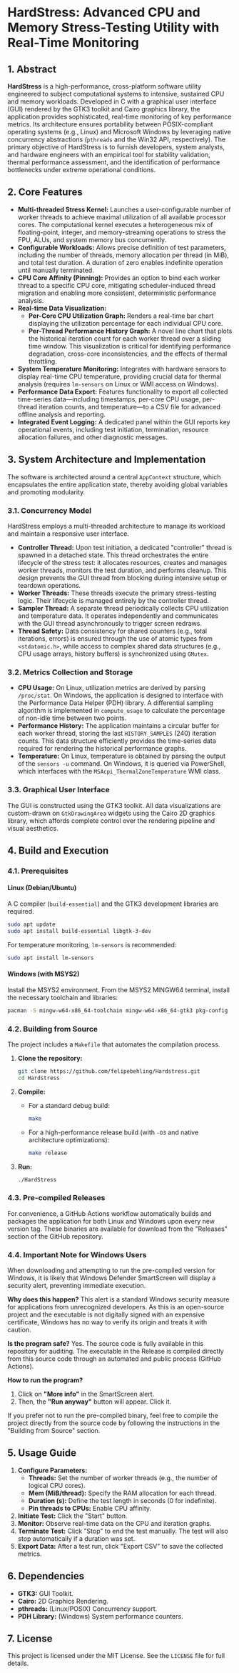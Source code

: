 # HardStress: Advanced CPU and Memory Stress-Testing Utility with Real-Time Monitoring

## 1\. Abstract

**HardStress** is a high-performance, cross-platform software utility engineered to subject computational systems to intensive, sustained CPU and memory workloads. Developed in C with a graphical user interface (GUI) rendered by the GTK3 toolkit and Cairo graphics library, the application provides sophisticated, real-time monitoring of key performance metrics. Its architecture ensures portability between POSIX-compliant operating systems (e.g., Linux) and Microsoft Windows by leveraging native concurrency abstractions (`pthreads` and the Win32 API, respectively). The primary objective of HardStress is to furnish developers, system analysts, and hardware engineers with an empirical tool for stability validation, thermal performance assessment, and the identification of performance bottlenecks under extreme operational conditions.

## 2\. Core Features

  * **Multi-threaded Stress Kernel:** Launches a user-configurable number of worker threads to achieve maximal utilization of all available processor cores. The computational kernel executes a heterogeneous mix of floating-point, integer, and memory-streaming operations to stress the FPU, ALUs, and system memory bus concurrently.
  * **Configurable Workloads:** Allows precise definition of test parameters, including the number of threads, memory allocation per thread (in MiB), and total test duration. A duration of zero enables indefinite operation until manually terminated.
  * **CPU Core Affinity (Pinning):** Provides an option to bind each worker thread to a specific CPU core, mitigating scheduler-induced thread migration and enabling more consistent, deterministic performance analysis.
  * **Real-time Data Visualization:**
      * **Per-Core CPU Utilization Graph:** Renders a real-time bar chart displaying the utilization percentage for each individual CPU core.
      * **Per-Thread Performance History Graph:** A novel line chart that plots the historical iteration count for each worker thread over a sliding time window. This visualization is critical for identifying performance degradation, cross-core inconsistencies, and the effects of thermal throttling.
  * **System Temperature Monitoring:** Integrates with hardware sensors to display real-time CPU temperature, providing crucial data for thermal analysis (requires `lm-sensors` on Linux or WMI access on Windows).
  * **Performance Data Export:** Features functionality to export all collected time-series data—including timestamps, per-core CPU usage, per-thread iteration counts, and temperature—to a CSV file for advanced offline analysis and reporting.
  * **Integrated Event Logging:** A dedicated panel within the GUI reports key operational events, including test initiation, termination, resource allocation failures, and other diagnostic messages.

## 3\. System Architecture and Implementation

The software is architected around a central `AppContext` structure, which encapsulates the entire application state, thereby avoiding global variables and promoting modularity.

### 3.1. Concurrency Model

HardStress employs a multi-threaded architecture to manage its workload and maintain a responsive user interface.

  * **Controller Thread:** Upon test initiation, a dedicated "controller" thread is spawned in a detached state. This thread orchestrates the entire lifecycle of the stress test: it allocates resources, creates and manages worker threads, monitors the test duration, and performs cleanup. This design prevents the GUI thread from blocking during intensive setup or teardown operations.
  * **Worker Threads:** These threads execute the primary stress-testing logic. Their lifecycle is managed entirely by the controller thread.
  * **Sampler Thread:** A separate thread periodically collects CPU utilization and temperature data. It operates independently and communicates with the GUI thread asynchronously to trigger screen redraws.
  * **Thread Safety:** Data consistency for shared counters (e.g., total iterations, errors) is ensured through the use of atomic types from `<stdatomic.h>`, while access to complex shared data structures (e.g., CPU usage arrays, history buffers) is synchronized using `GMutex`.

### 3.2. Metrics Collection and Storage

  * **CPU Usage:** On Linux, utilization metrics are derived by parsing `/proc/stat`. On Windows, the application is designed to interface with the Performance Data Helper (PDH) library. A differential sampling algorithm is implemented in `compute_usage` to calculate the percentage of non-idle time between two points.
  * **Performance History:** The application maintains a circular buffer for each worker thread, storing the last `HISTORY_SAMPLES` (240) iteration counts. This data structure efficiently provides the time-series data required for rendering the historical performance graphs.
  * **Temperature:** On Linux, temperature is obtained by parsing the output of the `sensors -u` command. On Windows, it is queried via PowerShell, which interfaces with the `MSAcpi_ThermalZoneTemperature` WMI class.

### 3.3. Graphical User Interface

The GUI is constructed using the GTK3 toolkit. All data visualizations are custom-drawn on `GtkDrawingArea` widgets using the Cairo 2D graphics library, which affords complete control over the rendering pipeline and visual aesthetics.

## 4\. Build and Execution

### 4.1. Prerequisites

#### Linux (Debian/Ubuntu)

A C compiler (`build-essential`) and the GTK3 development libraries are required.

```bash
sudo apt update
sudo apt install build-essential libgtk-3-dev
```

For temperature monitoring, `lm-sensors` is recommended:

```bash
sudo apt install lm-sensors
```

#### Windows (with MSYS2)

Install the MSYS2 environment. From the MSYS2 MINGW64 terminal, install the necessary toolchain and libraries:

```bash
pacman -S mingw-w64-x86_64-toolchain mingw-w64-x86_64-gtk3 pkg-config
```

### 4.2. Building from Source

The project includes a `Makefile` that automates the compilation process.

1.  **Clone the repository:**

    ```bash
    git clone https://github.com/felipebehling/Hardstress.git
    cd Hardstress
    ```

2.  **Compile:**

      * For a standard debug build:
        ```bash
        make
        ```
      * For a high-performance release build (with `-O3` and native architecture optimizations):
        ```bash
        make release
        ```

3.  **Run:**

    ```bash
    ./HardStress
    ```

### 4.3. Pre-compiled Releases

For convenience, a GitHub Actions workflow automatically builds and packages the application for both Linux and Windows upon every new version tag. These binaries are available for download from the "Releases" section of the GitHub repository.

### 4.4. Important Note for Windows Users

When downloading and attempting to run the pre-compiled version for Windows, it is likely that Windows Defender SmartScreen will display a security alert, preventing immediate execution.

**Why does this happen?**
This alert is a standard Windows security measure for applications from unrecognized developers. As this is an open-source project and the executable is not digitally signed with an expensive certificate, Windows has no way to verify its origin and treats it with caution.

**Is the program safe?**
Yes. The source code is fully available in this repository for auditing. The executable in the Release is compiled directly from this source code through an automated and public process (GitHub Actions).

**How to run the program?**
1.  Click on **"More info"** in the SmartScreen alert.
2.  Then, the **"Run anyway"** button will appear. Click it.

If you prefer not to run the pre-compiled binary, feel free to compile the project directly from the source code by following the instructions in the "Building from Source" section.

## 5\. Usage Guide

1.  **Configure Parameters:**
      * **Threads:** Set the number of worker threads (e.g., the number of logical CPU cores).
      * **Mem (MiB/thread):** Specify the RAM allocation for each thread.
      * **Duration (s):** Define the test length in seconds (0 for indefinite).
      * **Pin threads to CPUs:** Enable CPU affinity.
2.  **Initiate Test:** Click the "Start" button.
3.  **Monitor:** Observe real-time data on the CPU and iteration graphs.
4.  **Terminate Test:** Click "Stop" to end the test manually. The test will also stop automatically if a duration was set.
5.  **Export Data:** After a test run, click "Export CSV" to save the collected metrics.

## 6\. Dependencies

  * **GTK3:** GUI Toolkit.
  * **Cairo:** 2D Graphics Rendering.
  * **pthreads:** (Linux/POSIX) Concurrency support.
  * **PDH Library:** (Windows) System performance counters.

## 7\. License

This project is licensed under the MIT License. See the `LICENSE` file for full details.
